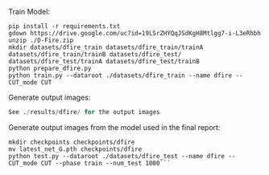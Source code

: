 Train Model:
```
pip install -r requirements.txt
gdown https://drive.google.com/uc?id=19LSrZHYQqJSdKgH8Mtlgg7-i-L3eRhbh
unzip ./D-Fire.zip
mkdir datasets/dfire_train datasets/dfire_train/trainA datasets/dfire_train/trainB datasets/dfire_test/ datasets/dfire_test/trainA datasets/dfire_test/trainB 
python prepare_dfire.py
python train.py --dataroot ./datasets/dfire_train --name dfire --CUT_mode CUT
```
Generate output images:
```python test.py --dataroot ./datasets/dfire_test --name dfire --CUT_mode CUT --phase train --num_test 1000
See ./results/dfire/ for the output images
```
Generate output images from the model used in the final report:
```gdown https://drive.google.com/uc?id=19_UXPsvaEqxzR_h3qx4eErZc6RdsdLND
mkdir checkpoints checkpoints/dfire
mv latest_net_G.pth checkpoints/dfire
python test.py --dataroot ./datasets/dfire_test --name dfire --CUT_mode CUT --phase train --num_test 1000```
